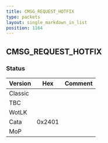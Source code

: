 ```yaml
---
title: CMSG_REQUEST_HOTFIX
type: packets
layout: single_markdown_in_list
position: 1164
---
```


## CMSG_REQUEST_HOTFIX

### Status

Version    | Hex        | Comment
---------- | ---------- | ---------- 
Classic    |            |
TBC        |            |
WotLK      |            |
Cata       | 0x2401     |
MoP        |            |